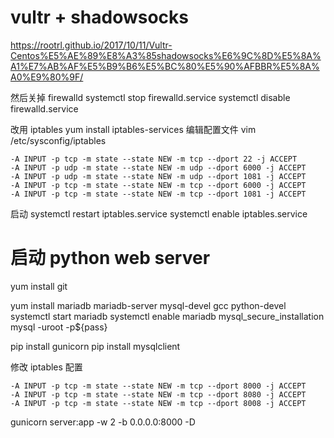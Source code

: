 vultr + shadowsocks
======================
https://rootrl.github.io/2017/10/11/Vultr-Centos%E5%AE%89%E8%A3%85shadowsocks%E6%9C%8D%E5%8A%A1%E7%AB%AF%E5%B9%B6%E5%BC%80%E5%90%AFBBR%E5%8A%A0%E9%80%9F/

然后关掉 firewalld
systemctl stop firewalld.service
systemctl disable firewalld.service

改用 iptables
yum install iptables-services
编辑配置文件
vim /etc/sysconfig/iptables
```
-A INPUT -p tcp -m state --state NEW -m tcp --dport 22 -j ACCEPT
-A INPUT -p udp -m state --state NEW -m udp --dport 6000 -j ACCEPT
-A INPUT -p udp -m state --state NEW -m udp --dport 1081 -j ACCEPT
-A INPUT -p tcp -m state --state NEW -m tcp --dport 6000 -j ACCEPT
-A INPUT -p tcp -m state --state NEW -m tcp --dport 1081 -j ACCEPT
```
启动
systemctl restart iptables.service
systemctl enable iptables.service


启动 python web server
=======================

yum install git

yum install mariadb mariadb-server mysql-devel gcc python-devel
systemctl start mariadb
systemctl enable mariadb
mysql_secure_installation
mysql -uroot -p${pass}

pip install gunicorn
pip install mysqlclient

修改 iptables 配置
```
-A INPUT -p tcp -m state --state NEW -m tcp --dport 8000 -j ACCEPT
-A INPUT -p tcp -m state --state NEW -m tcp --dport 8080 -j ACCEPT
-A INPUT -p tcp -m state --state NEW -m tcp --dport 8008 -j ACCEPT
```

gunicorn server:app -w 2 -b 0.0.0.0:8000 -D
